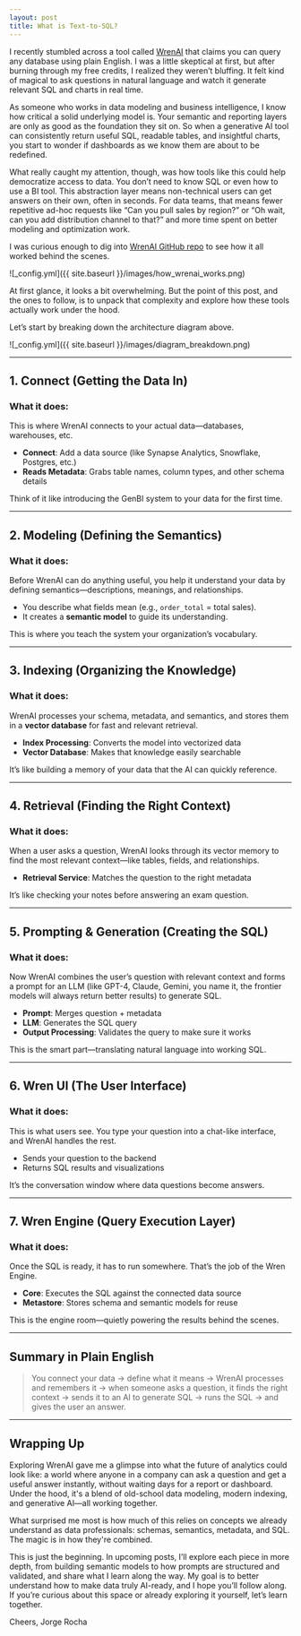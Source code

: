 ```yaml
---
layout: post
title: What is Text-to-SQL?
---
```


I recently stumbled across a tool called [WrenAI](https://getwren.ai/) that claims you can query any database using plain English. I was a little skeptical at first, but after burning through my free credits, I realized they weren’t bluffing. It felt kind of magical to ask questions in natural language and watch it generate relevant SQL and charts in real time.

As someone who works in data modeling and business intelligence, I know how critical a solid underlying model is. Your semantic and reporting layers are only as good as the foundation they sit on. So when a generative AI tool can consistently return useful SQL, readable tables, and insightful charts, you start to wonder if dashboards as we know them are about to be redefined.

What really caught my attention, though, was how tools like this could help democratize access to data. You don’t need to know SQL or even how to use a BI tool. This abstraction layer means non-technical users can get answers on their own, often in seconds. For data teams, that means fewer repetitive ad-hoc requests like “Can you pull sales by region?” or “Oh wait, can you add distribution channel to that?” and more time spent on better modeling and optimization work.

I was curious enough to dig into [WrenAI GitHub repo](https://github.com/Canner/WrenAI/tree/main) to see how it all worked behind the scenes.

![_config.yml]({{ site.baseurl }}/images/how_wrenai_works.png)

At first glance, it looks a bit overwhelming. But the point of this post, and the ones to follow, is to unpack that complexity and explore how these tools actually work under the hood.

Let’s start by breaking down the architecture diagram above.

![_config.yml]({{ site.baseurl }}/images/diagram_breakdown.png)

---

## 1. Connect (Getting the Data In)

### What it does:

This is where WrenAI connects to your actual data—databases, warehouses, etc.

- **Connect**: Add a data source (like Synapse Analytics, Snowflake, Postgres, etc.)
- **Reads Metadata**: Grabs table names, column types, and other schema details

Think of it like introducing the GenBI system to your data for the first time.

---

## 2. Modeling (Defining the Semantics)

### What it does:

Before WrenAI can do anything useful, you help it understand your data by defining semantics—descriptions, meanings, and relationships.

- You describe what fields mean (e.g., `order_total` = total sales).
- It creates a **semantic model** to guide its understanding.

This is where you teach the system your organization’s vocabulary.

---

## 3. Indexing (Organizing the Knowledge)

### What it does:

WrenAI processes your schema, metadata, and semantics, and stores them in a **vector database** for fast and relevant retrieval.

- **Index Processing**: Converts the model into vectorized data
- **Vector Database**: Makes that knowledge easily searchable

It’s like building a memory of your data that the AI can quickly reference.

---

## 4. Retrieval (Finding the Right Context)

### What it does:

When a user asks a question, WrenAI looks through its vector memory to find the most relevant context—like tables, fields, and relationships.

- **Retrieval Service**: Matches the question to the right metadata

It’s like checking your notes before answering an exam question.

---

## 5. Prompting & Generation (Creating the SQL)

### What it does:

Now WrenAI combines the user’s question with relevant context and forms a prompt for an LLM (like GPT-4, Claude, Gemini, you name it, the frontier models will always return better results) to generate SQL.

- **Prompt**: Merges question + metadata
- **LLM**: Generates the SQL query
- **Output Processing**: Validates the query to make sure it works

This is the smart part—translating natural language into working SQL.

---

## 6. Wren UI (The User Interface)

### What it does:

This is what users see. You type your question into a chat-like interface, and WrenAI handles the rest.

- Sends your question to the backend
- Returns SQL results and visualizations

It’s the conversation window where data questions become answers.

---

## 7. Wren Engine (Query Execution Layer)

### What it does:

Once the SQL is ready, it has to run somewhere. That’s the job of the Wren Engine.

- **Core**: Executes the SQL against the connected data source
- **Metastore**: Stores schema and semantic models for reuse

This is the engine room—quietly powering the results behind the scenes.

---

## Summary in Plain English

> You connect your data → define what it means → WrenAI processes and remembers it → when someone asks a question, it finds the right context → sends it to an AI to generate SQL → runs the SQL → and gives the user an answer.

---

## Wrapping Up

Exploring WrenAI gave me a glimpse into what the future of analytics could look like: a world where anyone in a company can ask a question and get a useful answer instantly, without waiting days for a report or dashboard. Under the hood, it's a blend of old-school data modeling, modern indexing, and generative AI—all working together.

What surprised me most is how much of this relies on concepts we already understand as data professionals: schemas, semantics, metadata, and SQL. The magic is in how they're combined.

This is just the beginning. In upcoming posts, I’ll explore each piece in more depth, from building semantic models to how prompts are structured and validated, and share what I learn along the way. My goal is to better understand how to make data truly AI-ready, and I hope you’ll follow along. If you’re curious about this space or already exploring it yourself, let’s learn together.

Cheers,
Jorge Rocha
